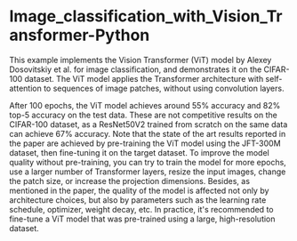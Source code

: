 # Image_classification_with_Vision_Transformer-Python

This example implements the Vision Transformer (ViT) model by Alexey Dosovitskiy et al. for image classification, and demonstrates it on the CIFAR-100 dataset. 
The ViT model applies the Transformer architecture with self-attention to sequences of image patches, without using convolution layers.

After 100 epochs, the ViT model achieves around 55% accuracy and 82% top-5 accuracy on the test data.
These are not competitive results on the CIFAR-100 dataset, as a ResNet50V2 trained from scratch on the same data can achieve 67% accuracy.
Note that the state of the art results reported in the paper are achieved by pre-training the ViT model using the JFT-300M dataset, then fine-tuning it on the target dataset. To improve the model quality without pre-training, you can try to train the model for more epochs, use a larger number of Transformer layers, resize the input images, change the patch size, or increase the projection dimensions. Besides, as mentioned in the paper, the quality of the model is affected not only by architecture choices, but also by parameters such as the learning rate schedule, optimizer, weight decay, etc. 
In practice, it's recommended to fine-tune a ViT model that was pre-trained using a large, high-resolution dataset.
